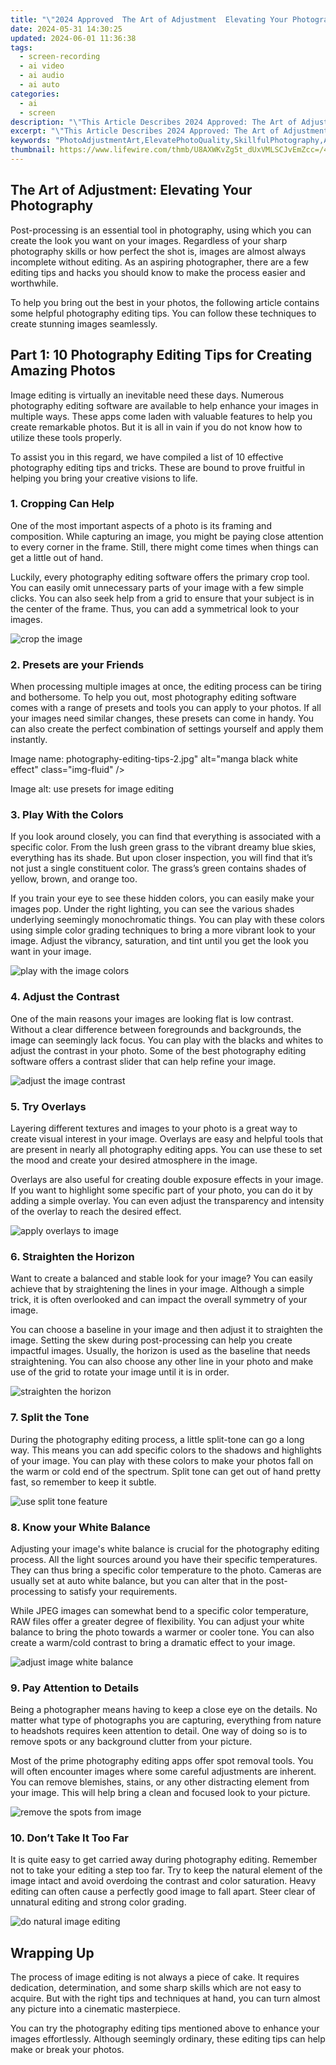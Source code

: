 ```yaml
---
title: "\"2024 Approved  The Art of Adjustment  Elevating Your Photography\""
date: 2024-05-31 14:30:25
updated: 2024-06-01 11:36:38
tags: 
  - screen-recording
  - ai video
  - ai audio
  - ai auto
categories: 
  - ai
  - screen
description: "\"This Article Describes 2024 Approved: The Art of Adjustment: Elevating Your Photography\""
excerpt: "\"This Article Describes 2024 Approved: The Art of Adjustment: Elevating Your Photography\""
keywords: "PhotoAdjustmentArt,ElevatePhotoQuality,SkillfulPhotography,AdaptiveImageTechniques,EnhancedPhotoAesthetics,PhotographyImprovement,CreativeLensCrafting"
thumbnail: https://www.lifewire.com/thmb/U8AXWKvZg5t_dUxVMLSCJvEmZcc=/400x300/filters:no_upscale():max_bytes(150000):strip_icc()/the-best-instagram-apps-to-boost-engagement-4584385-1-5c45f1d8c9e77c000141b9a3-a2c3c73f378d4638ac2c94996c5d32d6.jpg
---
```


## The Art of Adjustment: Elevating Your Photography

Post-processing is an essential tool in photography, using which you can create the look you want on your images. Regardless of your sharp photography skills or how perfect the shot is, images are almost always incomplete without editing. As an aspiring photographer, there are a few editing tips and hacks you should know to make the process easier and worthwhile.

To help you bring out the best in your photos, the following article contains some helpful photography editing tips. You can follow these techniques to create stunning images seamlessly.

## Part 1: 10 Photography Editing Tips for Creating Amazing Photos

Image editing is virtually an inevitable need these days. Numerous photography editing software are available to help enhance your images in multiple ways. These apps come laden with valuable features to help you create remarkable photos. But it is all in vain if you do not know how to utilize these tools properly.

To assist you in this regard, we have compiled a list of 10 effective photography editing tips and tricks. These are bound to prove fruitful in helping you bring your creative visions to life.

### 1\. Cropping Can Help

One of the most important aspects of a photo is its framing and composition. While capturing an image, you might be paying close attention to every corner in the frame. Still, there might come times when things can get a little out of hand.

Luckily, every photography editing software offers the primary crop tool. You can easily omit unnecessary parts of your image with a few simple clicks. You can also seek help from a grid to ensure that your subject is in the center of the frame. Thus, you can add a symmetrical look to your images.

![crop the image](https://images.wondershare.com/filmora/article-images/2022/photography-editing-tips-1.jpg)

### 2\. Presets are your Friends

When processing multiple images at once, the editing process can be tiring and bothersome. To help you out, most photography editing software comes with a range of presets and tools you can apply to your photos. If all your images need similar changes, these presets can come in handy. You can also create the perfect combination of settings yourself and apply them instantly.

 Image name: photography-editing-tips-2.jpg" alt="manga black white effect" class="img-fluid" />

Image alt: use presets for image editing

### 3\. Play With the Colors

If you look around closely, you can find that everything is associated with a specific color. From the lush green grass to the vibrant dreamy blue skies, everything has its shade. But upon closer inspection, you will find that it’s not just a single constituent color. The grass’s green contains shades of yellow, brown, and orange too.

If you train your eye to see these hidden colors, you can easily make your images pop. Under the right lighting, you can see the various shades underlying seemingly monochromatic things. You can play with these colors using simple color grading techniques to bring a more vibrant look to your image. Adjust the vibrancy, saturation, and tint until you get the look you want in your image.

![play with the image colors](https://images.wondershare.com/filmora/article-images/2022/photography-editing-tips-3.jpg)

### 4\. Adjust the Contrast

One of the main reasons your images are looking flat is low contrast. Without a clear difference between foregrounds and backgrounds, the image can seemingly lack focus. You can play with the blacks and whites to adjust the contrast in your photo. Some of the best photography editing software offers a contrast slider that can help refine your image.

![adjust the image contrast](https://images.wondershare.com/filmora/article-images/2022/photography-editing-tips-4.jpg)

### 5\. Try Overlays

Layering different textures and images to your photo is a great way to create visual interest in your image. Overlays are easy and helpful tools that are present in nearly all photography editing apps. You can use these to set the mood and create your desired atmosphere in the image.

Overlays are also useful for creating double exposure effects in your image. If you want to highlight some specific part of your photo, you can do it by adding a simple overlay. You can even adjust the transparency and intensity of the overlay to reach the desired effect.

![apply overlays to image](https://images.wondershare.com/filmora/article-images/2022/photography-editing-tips-5.jpg)

### 6\. Straighten the Horizon

Want to create a balanced and stable look for your image? You can easily achieve that by straightening the lines in your image. Although a simple trick, it is often overlooked and can impact the overall symmetry of your image.

You can choose a baseline in your image and then adjust it to straighten the image. Setting the skew during post-processing can help you create impactful images. Usually, the horizon is used as the baseline that needs straightening. You can also choose any other line in your photo and make use of the grid to rotate your image until it is in order.

![straighten the horizon](https://images.wondershare.com/filmora/article-images/2022/photography-editing-tips-6.jpg)

### 7\. Split the Tone

During the photography editing process, a little split-tone can go a long way. This means you can add specific colors to the shadows and highlights of your image. You can play with these colors to make your photos fall on the warm or cold end of the spectrum. Split tone can get out of hand pretty fast, so remember to keep it subtle.

![use split tone feature](https://images.wondershare.com/filmora/article-images/2022/photography-editing-tips-7.jpg)

### 8\. Know your White Balance

Adjusting your image's white balance is crucial for the photography editing process. All the light sources around you have their specific temperatures. They can thus bring a specific color temperature to the photo. Cameras are usually set at auto white balance, but you can alter that in the post-processing to satisfy your requirements.

While JPEG images can somewhat bend to a specific color temperature, RAW files offer a greater degree of flexibility. You can adjust your white balance to bring the photo towards a warmer or cooler tone. You can also create a warm/cold contrast to bring a dramatic effect to your image.

![adjust image white balance](https://images.wondershare.com/filmora/article-images/2022/photography-editing-tips-8.jpg)

### 9\. Pay Attention to Details

Being a photographer means having to keep a close eye on the details. No matter what type of photographs you are capturing, everything from nature to headshots requires keen attention to detail. One way of doing so is to remove spots or any background clutter from your picture.

Most of the prime photography editing apps offer spot removal tools. You will often encounter images where some careful adjustments are inherent. You can remove blemishes, stains, or any other distracting element from your image. This will help bring a clean and focused look to your picture.

![remove the spots from image](https://images.wondershare.com/filmora/article-images/2022/photography-editing-tips-9.jpg)

### 10\. Don’t Take It Too Far

It is quite easy to get carried away during photography editing. Remember not to take your editing a step too far. Try to keep the natural element of the image intact and avoid overdoing the contrast and color saturation. Heavy editing can often cause a perfectly good image to fall apart. Steer clear of unnatural editing and strong color grading.

![do natural image editing](https://images.wondershare.com/filmora/article-images/2022/photography-editing-tips-10.jpg)

## Wrapping Up

The process of image editing is not always a piece of cake. It requires dedication, determination, and some sharp skills which are not easy to acquire. But with the right tips and techniques at hand, you can turn almost any picture into a cinematic masterpiece.

You can try the photography editing tips mentioned above to enhance your images effortlessly. Although seemingly ordinary, these editing tips can help make or break your photos.

<ins class="adsbygoogle"
     style="display:block"
     data-ad-format="autorelaxed"
     data-ad-client="ca-pub-7571918770474297"
     data-ad-slot="1223367746"></ins>

<ins class="adsbygoogle"
     style="display:block"
     data-ad-format="autorelaxed"
     data-ad-client="ca-pub-7571918770474297"
     data-ad-slot="1223367746"></ins>



<ins class="adsbygoogle"
     style="display:block"
     data-ad-client="ca-pub-7571918770474297"
     data-ad-slot="8358498916"
     data-ad-format="auto"
     data-full-width-responsive="true"></ins>

